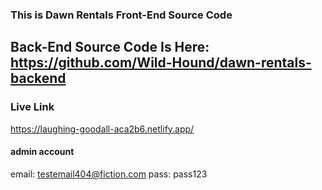 ### This is Dawn Rentals Front-End Source Code

## Back-End Source Code Is Here: https://github.com/Wild-Hound/dawn-rentals-backend

### Live Link

https://laughing-goodall-aca2b6.netlify.app/

#### admin account

email: testemail404@fiction.com
pass: pass123
